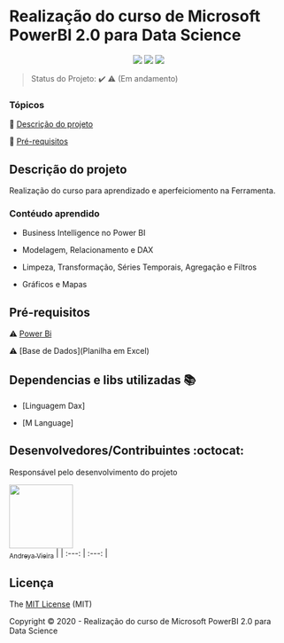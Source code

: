 <h1> Realização do curso de Microsoft PowerBI 2.0 para Data Science </h1> 

<p align="center">
  <img src="http://img.shields.io/static/v1?label=Power BI&message=CURSO_MICROSOFT_POWERBI 2.0_DSA &color=BLUE&style=for-the-badge"/>
  <img src="http://img.shields.io/static/v1?label=License&message=MIT&color=BLUE&style=for-the-badge"/>
   <img src="http://img.shields.io/static/v1?label=STATUS&message=EM ANDAMENTO&color=BLUE&style=for-the-badge"/>
</p>

> Status do Projeto: :heavy_check_mark: :warning: (Em andamento)

### Tópicos 

:small_blue_diamond: [Descrição do projeto](#descrição-do-projeto)

:small_blue_diamond: [Pré-requisitos](#pré-requisitos)

## Descrição do projeto 

<p align="justify">

Realização do curso para aprendizado e aperfeiciomento na Ferramenta.
  
  ### Contéudo aprendido
- Business Intelligence no Power BI

- Modelagem, Relacionamento e DAX

- Limpeza, Transformação, Séries Temporais, Agregação e Filtros

- Gráficos e Mapas

</p>

## Pré-requisitos

:warning: [Power Bi](https://powerbi.microsoft.com/pt-br/downloads/)

:warning: [Base de Dados](Planilha em Excel)

## Dependencias e libs utilizadas :books:

- [Linguagem Dax]

- [M Language]


## Desenvolvedores/Contribuintes :octocat:

Responsável pelo desenvolvimento do projeto

[<img src="https://avatars1.githubusercontent.com/u/70026063?s=460&v=4" width=115><br><sub>Andreya Vieira</sub>](https://github.com/andreya-vieira) |
| :---: | :---: |

## Licença 

The [MIT License]() (MIT)

Copyright :copyright: 2020 - Realização do curso de Microsoft PowerBI 2.0 para Data Science

